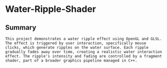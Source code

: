 # Water-Ripple-Shader
## Summary
    This project demonstrates a water ripple effect using OpenGL and GLSL. The effect is triggered by user interaction, specifically mouse clicks, which generate ripples on the water surface. Each ripple gradually fades away over time, creating a realistic water interaction effect. The ripple's intensity and fading are controlled by a fragment shader, part of a broader graphics pipeline managed in C++.
